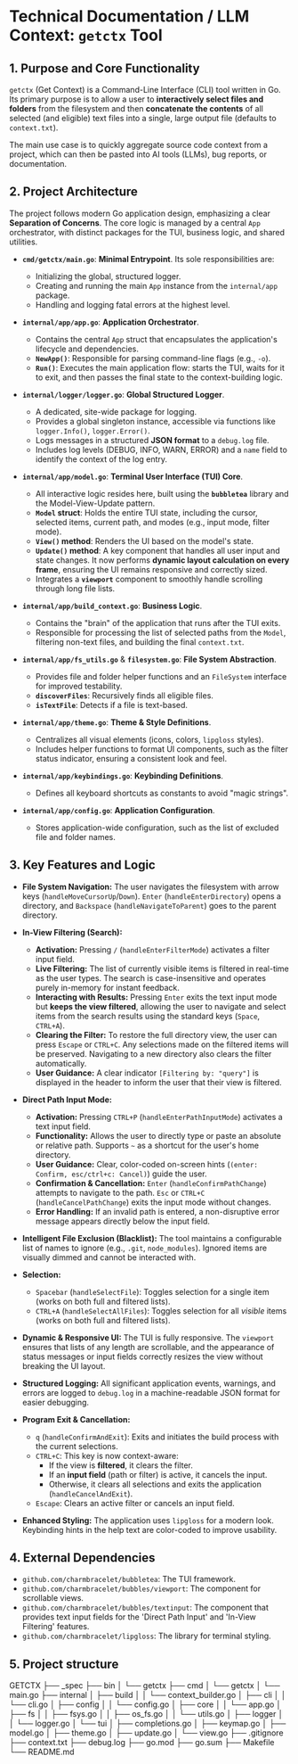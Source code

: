 # Technical Documentation / LLM Context: `getctx` Tool

## 1. Purpose and Core Functionality

`getctx` (Get Context) is a Command-Line Interface (CLI) tool written in Go. Its primary purpose is to allow a user to **interactively select files and folders** from the filesystem and then **concatenate the contents** of all selected (and eligible) text files into a single, large output file (defaults to `context.txt`).

The main use case is to quickly aggregate source code context from a project, which can then be pasted into AI tools (LLMs), bug reports, or documentation.

## 2. Project Architecture

The project follows modern Go application design, emphasizing a clear **Separation of Concerns**. The core logic is managed by a central `App` orchestrator, with distinct packages for the TUI, business logic, and shared utilities.

- **`cmd/getctx/main.go`**: **Minimal Entrypoint**. Its sole responsibilities are:

  - Initializing the global, structured logger.
  - Creating and running the main `App` instance from the `internal/app` package.
  - Handling and logging fatal errors at the highest level.

- **`internal/app/app.go`**: **Application Orchestrator**.

  - Contains the central `App` struct that encapsulates the application's lifecycle and dependencies.
  - **`NewApp()`**: Responsible for parsing command-line flags (e.g., `-o`).
  - **`Run()`**: Executes the main application flow: starts the TUI, waits for it to exit, and then passes the final state to the context-building logic.

- **`internal/logger/logger.go`**: **Global Structured Logger**.

  - A dedicated, site-wide package for logging.
  - Provides a global singleton instance, accessible via functions like `logger.Info()`, `logger.Error()`.
  - Logs messages in a structured **JSON format** to a `debug.log` file.
  - Includes log levels (DEBUG, INFO, WARN, ERROR) and a `name` field to identify the context of the log entry.

- **`internal/app/model.go`**: **Terminal User Interface (TUI) Core**.

  - All interactive logic resides here, built using the **`bubbletea`** library and the Model-View-Update pattern.
  - **`Model` struct**: Holds the entire TUI state, including the cursor, selected items, current path, and modes (e.g., input mode, filter mode).
  - **`View()` method**: Renders the UI based on the model's state.
  - **`Update()` method**: A key component that handles all user input and state changes. It now performs **dynamic layout calculation on every frame**, ensuring the UI remains responsive and correctly sized.
  - Integrates a **`viewport`** component to smoothly handle scrolling through long file lists.

- **`internal/app/build_context.go`**: **Business Logic**.

  - Contains the "brain" of the application that runs after the TUI exits.
  - Responsible for processing the list of selected paths from the `Model`, filtering non-text files, and building the final `context.txt`.

- **`internal/app/fs_utils.go`** & **`filesystem.go`**: **File System Abstraction**.

  - Provides file and folder helper functions and an `FileSystem` interface for improved testability.
  - **`discoverFiles`**: Recursively finds all eligible files.
  - **`isTextFile`**: Detects if a file is text-based.

- **`internal/app/theme.go`**: **Theme & Style Definitions**.

  - Centralizes all visual elements (icons, colors, `lipgloss` styles).
  - Includes helper functions to format UI components, such as the filter status indicator, ensuring a consistent look and feel.

- **`internal/app/keybindings.go`**: **Keybinding Definitions**.

  - Defines all keyboard shortcuts as constants to avoid "magic strings".

- **`internal/app/config.go`**: **Application Configuration**.
  - Stores application-wide configuration, such as the list of excluded file and folder names.

## 3. Key Features and Logic

- **File System Navigation:** The user navigates the filesystem with arrow keys (`handleMoveCursorUp`/`Down`). `Enter` (`handleEnterDirectory`) opens a directory, and `Backspace` (`handleNavigateToParent`) goes to the parent directory.

- **In-View Filtering (Search):**

  - **Activation:** Pressing `/` (`handleEnterFilterMode`) activates a filter input field.
  - **Live Filtering:** The list of currently visible items is filtered in real-time as the user types. The search is case-insensitive and operates purely in-memory for instant feedback.
  - **Interacting with Results:** Pressing `Enter` exits the text input mode but **keeps the view filtered**, allowing the user to navigate and select items from the search results using the standard keys (`Space`, `CTRL+A`).
  - **Clearing the Filter:** To restore the full directory view, the user can press `Escape` or `CTRL+C`. Any selections made on the filtered items will be preserved. Navigating to a new directory also clears the filter automatically.
  - **User Guidance:** A clear indicator `[Filtering by: "query"]` is displayed in the header to inform the user that their view is filtered.

- **Direct Path Input Mode:**

  - **Activation:** Pressing `CTRL+P` (`handleEnterPathInputMode`) activates a text input field.
  - **Functionality:** Allows the user to directly type or paste an absolute or relative path. Supports `~` as a shortcut for the user's home directory.
  - **User Guidance:** Clear, color-coded on-screen hints (`(enter: Confirm, esc/ctrl+c: Cancel)`) guide the user.
  - **Confirmation & Cancellation:** `Enter` (`handleConfirmPathChange`) attempts to navigate to the path. `Esc` or `CTRL+C` (`handleCancelPathChange`) exits the input mode without changes.
  - **Error Handling:** If an invalid path is entered, a non-disruptive error message appears directly below the input field.

- **Intelligent File Exclusion (Blacklist):** The tool maintains a configurable list of names to ignore (e.g., `.git`, `node_modules`). Ignored items are visually dimmed and cannot be interacted with.

- **Selection:**

  - `Spacebar` (`handleSelectFile`): Toggles selection for a single item (works on both full and filtered lists).
  - `CTRL+A` (`handleSelectAllFiles`): Toggles selection for all _visible_ items (works on both full and filtered lists).

- **Dynamic & Responsive UI:** The TUI is fully responsive. The `viewport` ensures that lists of any length are scrollable, and the appearance of status messages or input fields correctly resizes the view without breaking the UI layout.

- **Structured Logging:** All significant application events, warnings, and errors are logged to `debug.log` in a machine-readable JSON format for easier debugging.

- **Program Exit & Cancellation:**

  - `q` (`handleConfirmAndExit`): Exits and initiates the build process with the current selections.
  - `CTRL+C`: This key is now context-aware:
    - If the view is **filtered**, it clears the filter.
    - If an **input field** (path or filter) is active, it cancels the input.
    - Otherwise, it clears all selections and exits the application (`handleCancelAndExit`).
  - `Escape`: Clears an active filter or cancels an input field.

- **Enhanced Styling:** The application uses `lipgloss` for a modern look. Keybinding hints in the help text are color-coded to improve usability.

## 4. External Dependencies

- `github.com/charmbracelet/bubbletea`: The TUI framework.
- `github.com/charmbracelet/bubbles/viewport`: The component for scrollable views.
- `github.com/charmbracelet/bubbles/textinput`: The component that provides text input fields for the 'Direct Path Input' and 'In-View Filtering' features.
- `github.com/charmbracelet/lipgloss`: The library for terminal styling.

## 5. Project structure

GETCTX
├── \_spec
├── bin
│ └── getctx
├── cmd
│ └── getctx
│ └── main.go
├── internal
│ ├── build
│ │ └── context_builder.go
│ ├── cli
│ │ └── cli.go
│ ├── config
│ │ └── config.go
│ ├── core
│ │ └── app.go
│ ├── fs
│ │ ├── fsys.go
│ │ ├── os_fs.go
│ │ └── utils.go
│ ├── logger
│ │ └── logger.go
│ └── tui
│ ├── completions.go
│ ├── keymap.go
│ ├── model.go
│ ├── theme.go
│ ├── update.go
│ └── view.go
├── .gitignore
├── context.txt
├── debug.log
├── go.mod
├── go.sum
├── Makefile
└── README.md

